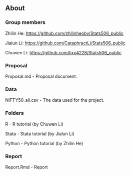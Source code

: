 ## About
### Group members

Zhilin He: https://github.com/zhilinheobv/Stats506_public

Jialun Li: https://github.com/CataphractLi/Stats506_public

Chuwen Li: https://github.com/lixx4228/Stats506_public

### Proposal

Proposal.md - Proposal document.

### Data

NIFTY50_all.csv - The data used for the project.

### Folders

R - R tutorial (by Chuwen Li)

Stata - Stata tutorial (by Jialun Li)

Python - Python tutorial (by Zhilin He)

### Report

Report.Rmd - Report